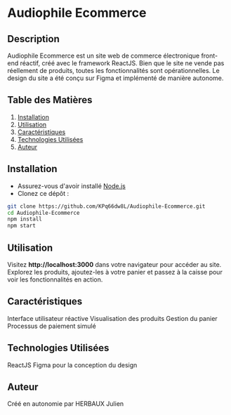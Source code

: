 # Audiophile Ecommerce

## Description
Audiophile Ecommerce est un site web de commerce électronique front-end réactif, créé avec le framework ReactJS. Bien que le site ne vende pas réellement de produits, toutes les fonctionnalités sont opérationnelles. Le design du site a été conçu sur Figma et implémenté de manière autonome.

## Table des Matières
1. [Installation](#installation)
2. [Utilisation](#utilisation)
3. [Caractéristiques](#caractéristiques)
4. [Technologies Utilisées](#technologies-utilisées)
5. [Auteur](#auteur)

## Installation
- Assurez-vous d'avoir installé [Node.js](https://nodejs.org/)
- Clonez ce dépôt :
```bash
git clone https://github.com/KPq66dw8L/Audiophile-Ecommerce.git
cd Audiophile-Ecommerce
npm install
npm start
```

## Utilisation
Visitez **http://localhost:3000** dans votre navigateur pour accéder au site.
Explorez les produits, ajoutez-les à votre panier et passez à la caisse pour voir les fonctionnalités en action.

## Caractéristiques
Interface utilisateur réactive
Visualisation des produits
Gestion du panier
Processus de paiement simulé

## Technologies Utilisées
ReactJS
Figma pour la conception du design

## Auteur
Créé en autonomie par HERBAUX Julien
